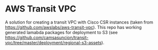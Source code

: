 # AWS Transit VPC
A solution for creating a transit VPC with Cisco CSR instances (taken from https://github.com/awslabs/aws-transit-vpc). This repo has working generated lamabda packages for deployment to S3 (see https://github.com/camsasuncion/transit-vpc/tree/master/deployment/regional-s3-assets).

